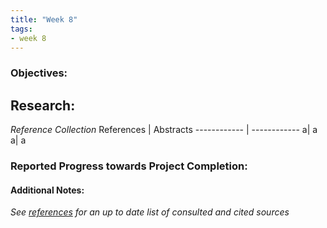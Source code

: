 ```yaml
---
title: "Week 8"
tags:
- week 8
---
```


### Objectives: 


## Research:
_Reference Collection_
References | Abstracts
------------ | ------------
a| a
a| a





### Reported Progress towards Project Completion:


#### Additional Notes:

*See [references](references.md) for an up to date list of consulted and cited sources*